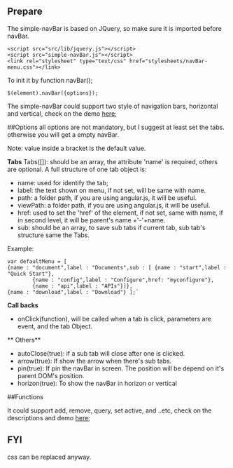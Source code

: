 ## Prepare

The simple-navBar is based on JQuery, so make sure it is imported before navBar.

	<script src="src/lib/jquery.js"></script>
	<script src="simple-navBar.js"></script>
	<link rel="stylesheet" type="text/css" href="stylesheets/navBar-menu.css"></link>

To init it by function navBar();


	$(element).navBar({options});


The simple-navBar could support two style of navigation bars, horizontal and vertical, check on the demo [here](http://sherryxueyingli.github.io/simple-navBar/);

##Options
all options are not mandatory, but I suggest at least set the tabs. otherwise you will get a empty navBar.

Note: value inside a bracket is the default value.

**Tabs**
Tabs([]): should be an array, the attribute 'name' is required, others are optional. 
	A full structure of one tab object is:
 * name: used for identify the tab;
 * label: the text shown on menu, if not set, will be same with name.
 * path: a folder path, if you are using angular.js, it will be useful.
 * viewPath: a folder path, if you are using angular.js, it will be useful.
 * href: used to set the 'href' of the element<a>, if not set, same with name, if in second level, it will be parent's name +'-'+name.
 * sub: should be an array, to save sub tabs if current tab, sub tab's structure same the Tabs.

Example: 

	var defaultMenu = [
	{name : "document",label : "Documents",sub : [ {name : "start",label : "Quick Start"}, 
			{name : "config",label : "Configure",href: "myconfigure"}, 
			{name : "api",label : "APIs"}]},
	{name : "download",label : "Download"} ];`

**Call backs**

* onClick(function), will be called when a tab is click, parameters are event, and the tab Object.


** Others**

* autoClose(true): if a sub tab will close after one is clicked. 
* arrow(true): If show the arrow when there's sub tabs.
* pin(true): If pin the navBar in screen. The position will be depend on it's parent DOM's position.
* horizon(true): To show the navBar in horizon or vertical

##Functions

It could support add, remove, query, set active, and ..etc, check on the descriptions and demo [here](http://sherryxueyingli.github.io/simple-navBar/);

## FYI
css can be replaced anyway.


